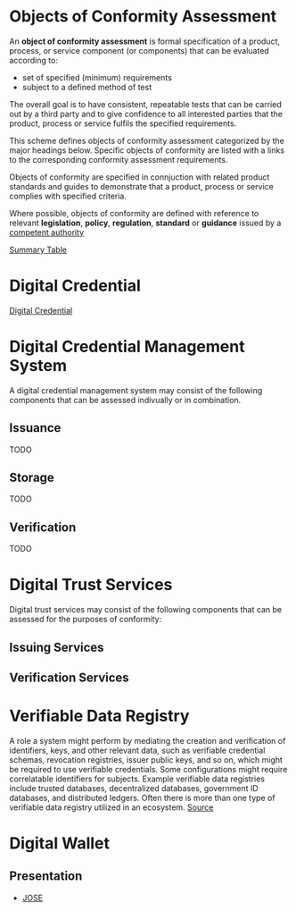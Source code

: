 # Objects of Conformity Assessment
An **object of conformity assessment** is formal specification of a product, process, or service component (or components) that can be evaluated according to:
* set of specified (minimum) requirements
* subject to a defined method of test

The overall goal is to have consistent, repeatable tests that can be carried out by a third party and to give confidence to all interested parties that the product, process or service fulfils the specified requirements.

This scheme defines objects of conformity assessment categorized by the major headings below. Specific objects of conformity are listed with a links to the corresponding conformity assessment requirements.

Objects of conformity are specified in connjuction with related product standards and guides to demonstrate that a product, process or service complies with specified criteria.

Where possible, objects of conformity are defined with reference to relevant **legislation**, **policy**, **regulation**, **standard** or **guidance** issued by a [competent authority](./scheme-definitions.md)

[Summary Table](./objects/objca-table.md)

# Digital Credential

[Digital Credential](./objects/objca-digital-credential.md)


# Digital Credential Management System 
A digital credential management system may consist of the following components that can be assessed indivually or in combination.

## Issuance 
TODO

## Storage 
TODO

## Verification
TODO



# Digital Trust Services
Digital trust services may consist of the following components that can be assessed for the purposes of conformity:

## Issuing Services

## Verification Services

# Verifiable Data Registry
A role a system might perform by mediating the creation and verification of identifiers, keys, and other relevant data, such as verifiable credential schemas, revocation registries, issuer public keys, and so on, which might be required to use verifiable credentials. Some configurations might require correlatable identifiers for subjects. Example verifiable data registries include trusted databases, decentralized databases, government ID databases, and distributed ledgers. Often there is more than one type of verifiable data registry utilized in an ecosystem. [Source](https://www.w3.org/TR/vc-data-model/)


# Digital Wallet

## Presentation

* [JOSE](https://datatracker.ietf.org/wg/jose/charter/)





